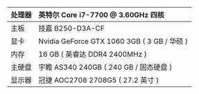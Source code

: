 | 处理器 | 英特尔 Core i7-7700 @ 3.60GHz 四核 |
| :--- | :--- |
| 主板 | 技嘉 B250-D3A-CF |
| 显卡 | Nvidia GeForce GTX 1060 3GB \( 3 GB / 华硕 \) |
| 内存 | 16 GB \( 英睿达 DDR4 2400MHz \) |
| 主硬盘 | 宇瞻 AS340 240GB \( 240 GB / 固态硬盘 \) |
| 显示器 | 冠捷 AOC2708 2708G5 \( 27.2 英寸  \) |



